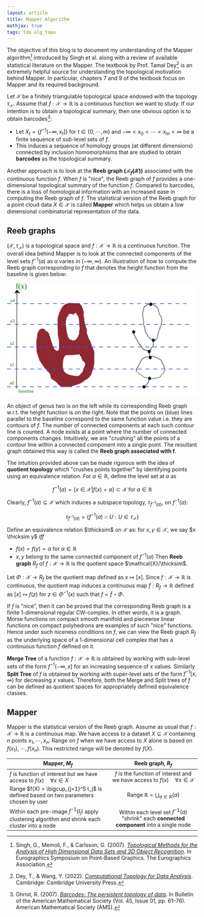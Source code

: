 ```yaml
---
layout: article
title: Mapper Algorithm
mathjax: true
tags: tda alg_topo
---
```


The objective of this blog is to document my understanding of the Mapper algorithm[^1] introduced by Singh et al. along with a review of available statistical literature on the Mapper. The textbook by Prof. Tamal Dey[^2] is an extremely helpful source for understanding the topological motivation behind Mapper. In particular, chapters 7 and 9 of the textbook focus on Mapper and its required background. 

Let $\mathcal{X}$ be a finitely triangulable topological space endowed with the topology $\tau_{\mathcal{X}}$. Assume that $f:\mathcal{X} \longrightarrow \mathbb{R}$ is a continuous function we want to study. If our intention is to obtain a topological summary, then one obvious option is to obtain barcodes[^3]:
* Let $X_t = \lbrace f^{-1}(-\infty, x_t]  \rbrace$ for $t \in \lbrace 0, \cdots, m \rbrace$ and $-\infty < x_0 < \cdots < x_m < \infty$ be a finite sequence of sub-level sets of $f$.
* This induces a sequence of homology groups (at different dimensions) connected by inclusion homomorphisms that are studied to obtain **barcodes** as the topological summary.

Another approach is to look at the **Reeb graph ($\mathcal{R}_f(\mathcal{X})$)** associated with the continuous function $f$. When $f$ is "nice", the Reeb graph of $f$ provides a one-dimensional topological summary of the function $f$.  Compared to barcodes, there is a loss of homological information with an increased ease in computing the Reeb graph of $f$. The statistical version of the Reeb graph for a point cloud data $X \in \mathcal{X}$ is called **Mapper** which helps us obtain a low dimensional combinatorial representation of the data. 

## Reeb graphs
$(\mathcal{X}, \tau_{\mathcal{X}})$ is a topological space and $f: \mathcal{X} \longrightarrow \mathbb{R}$ is a continuous function. The overall idea behind Mapper is to look at the connected components of the level sets $f^{-1}(a)$ as $a$ varies in $(-\infty, \infty)$. An illustration of how to compute the Reeb graph corresponding to $f$ that denotes the height function from the baseline is given below:

![reeb](/images/reeb_eg.svg)

An object of genus two is on the left while its corresponding Reeb graph w.r.t. the height function is on the right. Note that the points on (blue) lines parallel to the baseline correspond to the same function value i.e. they are contours of $f$. The number of connected components at each such contour line is counted. A node exists at a point where the number of connected components changes. Intuitively, we are "crushing" all the points of a contour line within a connected component into a single point. The resultant graph obtained this way is called the **Reeb graph associated with f**.

The intuition provided above can be made rigorous with the idea of **quotient topology** which "crushes points together" by identifying points using an equivalence relation. For $a \in \mathbb{R}$, define the level set at $a$ as 

$$
f^{-1}(a) = \lbrace x \in \mathcal{X} | f(x) = a  \rbrace \subset \mathcal{X} \text{ for } a \in \mathbb{R}
$$

Clearly, $f^{-1}(a) \subseteq \mathcal{X}$ which induces a subspace topology, $\tau_{f^{-1}(a)}$, on $f^{-1}(a)$:

$$
\tau_{f^{-1}(a)} = \lbrace f^{-1}(a) \cap U : U \in \tau_{\mathcal{X}}  \rbrace
$$

Define an equivalence relation $\thicksim$  on $\mathcal{X}$ as: for $x, y \in \mathcal{X}$, we say $x \thicksim y$ *iff*
- $f(x) = f(y) = \alpha$ for $\alpha \in \mathbb{R}$
- $x,y$ belong to the same connected component of $f^{-1}(\alpha)$
Then **Reeb graph** $R_f$ of $f:\mathcal{X} \longrightarrow \mathbb{R}$ is the quotient space $\mathcal{X}/\thicksim$.

Let $\Phi: \mathcal{X} \longrightarrow R_f$ be the quotient map defined as $x \mapsto [x]$. Since $f: \mathcal{X} \longrightarrow \mathbb{R}$ is continuous, the quotient map induces a continuous map $\tilde{f}: R_f \longrightarrow \mathbb{R}$ defined as $[x] \mapsto f(z)$ for $z \in \Phi^{-1}(x)$ such that $f = \tilde{f} \circ \Phi$.

If $f$ is "nice", then it can be proved that the corresponding Reeb graph is a finite $1$-dimensional regular CW-complex. In other words, it is a graph. Morse functions on compact smooth manifold and piecewise linear functions on compact polyhedrons are examples of such "nice" functions. Hence under such niceness conditions on $f$, we can view the Reeb graph $R_f$ as the underlying space of a $1$-dimensional cell complex that has a continuous function $\tilde{f}$ defined on it.

**Merge Tree** of a function $f: \mathcal{X} \longrightarrow \mathbb{R}$ is obtained by working with sub-level sets of the form $f^{-1}(-\infty, x]$ for an increasing sequence of $x$ values. Similarly **Split Tree** of $f$ is  obtained by working with super-level sets of the form $f^{-1}[x, \infty)$ for decreasing $x$ values. Therefore, both the Merge and Split trees of $f$ can be defined as quotient spaces for appropriately defined equivalence classes.

## Mapper
Mapper is the statistical version of the Reeb graph. Assume as usual that $f:\mathcal{X} \longrightarrow \mathbb{R}$ is a continuous map. We have access to a dataset $X \subseteq \mathcal{X}$ containing $n$ points $x_1, \cdots, x_n$.  Range on $f$ when we have access to $X$ alone is based on $f(x_1), \cdots, f(x_n)$. This restricted range will be denoted by $f(X)$.

| Mapper, $M_f$                                                                                     | Reeb graph, $R_f$                                                                            |  
|---------------------------------------------------------------------------------------------------|:--------------------------------------------------------------------------------------------:|
|$f$ is function of interest but we have access to $f(x) \quad \forall x \in X$                     | $f$ is the function of interest and we have access to $f(x) \quad \forall x \in \mathcal{X}$ | 
| Range $f(X) = \bigcup_{j=1}^S I_j$ is defined based on two parameters chosen by user              | Range $\mathbb{R} = \bigcup_{a \in \mathbb{R}} \lbrace a \rbrace$                            |   
| Within each pre-image $f^{-1}(I_j)$ apply clustering algorithm and shrink each cluster into a node| Within each level set $f^{-1}(a)$ "shrink" each **connected component** into a single node   |   






[^1]: Singh, G., Memoli, F., & Carlsson, G. (2007). [*Topological Methods for the Analysis of High Dimensional Data Sets and 3D Object Recognition*](https://doi.org/10.2312/SPBG/SPBG07/091-100). In Eurographics Symposium on Point-Based Graphics. The Eurographics Association. 
[^2]: Dey, T., & Wang, Y. (2022). [*Computational Topology for Data Analysis*](https://doi.org/10.1017/9781009099950). Cambridge: Cambridge University Press. 
[^3]: Ghrist, R. (2007). [*Barcodes: The persistent topology of data*](https://doi.org/10.1090/s0273-0979-07-01191-3). In Bulletin of the American Mathematical Society (Vol. 45, Issue 01, pp. 61–76). American Mathematical Society (AMS). 
